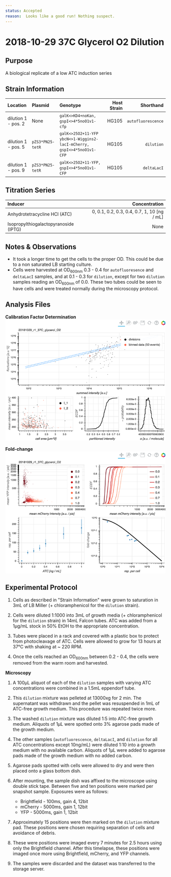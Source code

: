 ```yaml
---
status: Accepted 
reason:  Looks like a good run! Nothing suspect. 
---
```


# 2018-10-29 37C Glycerol O2 Dilution

## Purpose
A biological replicate of a low ATC induction series

## Strain Information

| Location | Plasmid | Genotype | Host Strain | Shorthand |
| :------- | :------ | :------- | ----------: | --------: |
| dilution 1 - pos. 2 | None | `galK<>KD4+noKan, gspI<>4*5noO1v1-cfp` | HG105 | `autofluorescence` |
| dilution 1 - pos. 5 | `pZS3*PN25-tetR` | `galK<>25O2+11-YFP ybcN<>1-Wiggins2-lacI-mCherry, gspI<>4*5noO1v1-CFP` | HG105 | `dilution`|
| dilution 1 - pos. 9 | `pZS3*PN25-tetR`| `galK<>25O2+11-YFP, gspI<>4*5noO1v1-CFP` |  HG105 |`deltaLacI` |

## Titration Series

| Inducer | Concentration |
| :------ | ------------: |
| Anhydrotetracycline HCl (ATC) | 0, 0.1, 0.2, 0.3, 0.4, 0.7, 1, 10 [ng / mL] |
| Isopropylthiogalactopyranoside (IPTG) | None |

## Notes & Observations
* It took a longer time to get the cells to the proper OD. This could be due to a non saturated LB starting culture.
* Cells were harvested at OD<sub>600nm</sub> 0.3 - 0.4 for `autofluoresence` and `deltaLacI` samples, and at 0.1 - 0.3 for `dilution`, except for two `dilution` samples reading an OD<sub>600nm</sub> of 0.0. These two tubes could be seen to have cells and were treated normally during the microscopy protocol.

## Analysis Files

**Calibration Factor Determination**
[![dilution summary](output/dilution_summary.png)](output/dilution_summary.html)

**Fold-change**
[![fold-change summary](output/foldchange_summary.png)](output/foldchange_summary.html)

## Experimental Protocol

1. Cells as described in "Strain Information" were grown to saturation in 3mL of LB Miller (+ chloramphenicol for the `dilution` strain).

2. Cells were diluted 1:1000 into 3mL of growth media (+ chloramphenicol for the `dilution` strain) in 14mL Falcon tubes. ATC was added from a 1µg/mL stock in 50% EtOH to the appropriate concentration.

3. Tubes were placed in a rack and covered with a plastic box to protect from photocleavage of ATC. Cells were allowed to grow for 13 hours at 37°C with shaking at ~ 220 RPM.

4. Once the cells reached an OD<sub>600nm</sub> between 0.2 - 0.4, the cells were removed from the warm room and harvested.

**Microscopy**

1. A 100µL aliquot of each of the `dilution` samples with varying ATC concentrations were combined in a 1.5mL eppendorf tube.

2. This `dilution` mixture was pelleted at 13000xg for 2 min. The supernatant was withdrawn and the pellet was resuspended in 1mL of ATC-free growth medium. This procedure was repeated twice more.

3. The washed `dilution` mixture was diluted 1:5 into ATC-free growth medium. Aliquots of 1µL were spotted onto 3% agarose pads made of the growth medium.

4. The other samples (`autofluorescence`, `deltaLacI`, and `dilution` for all ATC concentrations except 10ng/mL) were diluted 1:10 into a growth medium with no available carbon. Aliquots of 1µL were added to agarose pads made of the growth medium with no added carbon.

5. Agarose pads spotted with cells were allowed to dry and were then placed onto a glass bottom dish.

6. After mounting, the sample dish was affixed to the microscope using double stick tape. Between five and ten positions were marked per snapshot sample. Exposures were as follows:
    - Brightfield - 100ms, gain 4, 12bit
    - mCherry - 5000ms, gain 1, 12bit
    - YFP - 5000ms, gain 1, 12bit

7. Approximately 15 positions were then marked on the `dilution` mixture pad. These positions were chosen requiring separation of cells and avoidance of debris.

8. These were positions were imaged every 7 minutes for 2.5 hours using only the Brightfield channel. After this timelapse, these positions were imaged once more using Brightfield, mCherry, and YFP channels.

9. The samples were discarded and the dataset was transferred to the storage server.